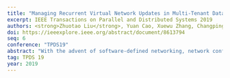 ```yaml
---
title: "Managing Recurrent Virtual Network Updates in Multi-Tenant Datacenters: A System Perspective"
excerpt: IEEE Transactions on Parallel and Distributed Systems 2019
authors: <strong>Zhuotao Liu</strong>, Yuan Cao, Xuewu Zhang, Changping Zhu, Fan Zhang
doi: https://ieeexplore.ieee.org/abstract/document/8613794
seq: 6
conference: "TPDS19"
abstract: "With the advent of software-defined networking, network configuration through programmable interfaces becomes practical, leading to various on-demand opportunities for network routing update in multi-tenant datacenters, where tenants have diverse requirements on network routings such as short latency, low path inflation, large bandwidth, high reliability, etc. Conventional solutions that rely on topology search coupled with an objective function to find desired routings have at least two shortcomings: (i)(i) they run into scalability issues when handling consistent and frequent routing updates and (ii)(ii) they restrict the flexibility and capability to satisfy various routing requirements. To address these issues, this paper proposes a novel search and optimization decoupled design, which not only saves considerable topology search costs via search result reuse, but also avoids possible sub-optimality in greedy routing search algorithms by making decisions based on the global view of all possible routings. We implement a prototype of our proposed system, OpReduce, and perform extensive evaluations to validate its design goals."
tag: TPDS 19
year: 2019
---
```

